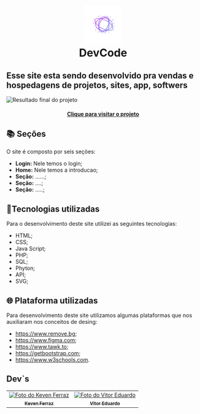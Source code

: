 <h1 align="center">
 <img src="View/img/logo.svg" width="100px;" alt="Logo"/><br>DevCode
</h1>
<h2 aling="center">Esse site esta sendo desenvolvido pra vendas e hospedagens de projetos, sites, app, softwers</h2>

![Resultado final do projeto](view/_img/site.png)

<h4 align="center"><a href="https://praticode.com">Clique para visitar o projeto</a></h4>

## 📚 Seções

O site é composto por seis seções:

- **Login:** Nele temos o login;
- **Home:** Nele temos a introducao;
- **Seção:** ......;
- **Seção:** ....;
- **Seção:** .....;


## 📂Tecnologias utilizadas

Para o desenvolvimento deste site utilizei as seguintes tecnologias:

- HTML;
- CSS;
- Java Script;
- PHP;
- SQL;
- Phyton;
- API;
- SVG;


## 🌐 Plataforma utilizadas
Para desenvolvimento deste site utilizamos algumas plataformas que nos auxiliaram nos conceitos de desing:

- https://www.remove.bg;
- https://www.figma.com;
- https://www.tawk.to;
- https://getbootstrap.com;
- https://www.w3schools.com.
  
<h2>Dev`s</h2>

<table>
  <tr>
    <td align="center">
      <a href="https://github.com/Kevenferraz39">
          <img src="view/img/keven.jpeg" width="100px;" alt="Foto do Keven Ferraz"/><br>
        <sub>
          <b>Keven Ferraz</b>
        </sub>
      </a>
    </td>
    <td align="center">
      <a href="https://github.com/V1tuDu">
          <img src="view/img/vitor.jpeg" width="100px;" alt="Foto do Vitor Eduardo"/><br>
        <sub>
          <b>Vitor Eduardo</b>
        </sub>
      </a>
    </td>
  </tr>
</table>
